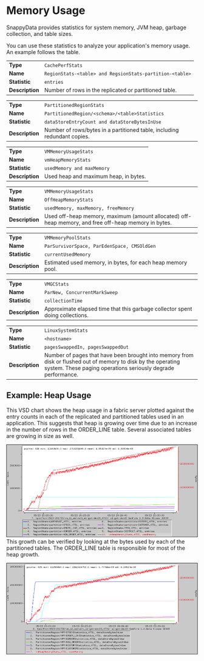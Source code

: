 #  Memory Usage

SnappyData provides statistics for system memory, JVM heap, garbage collection, and table sizes.

You can use these statistics to analyze your application's memory usage. An example follows the table.

|                 |                                                                                                         |
|-----------------|---------------------------------------------------------------------------------------------------------|
| **Type**        | `CachePerfStats`                                                     |
| **Name**        | `RegionStats-<table> and RegsionStats-partition-<table>` |
| **Statistic**   | `entries`                                                            |
| **Description** | Number of rows in the replicated or partitioned table.                                                  |

|                 |                                                                                               |
|-----------------|-----------------------------------------------------------------------------------------------|
| **Type**        | `PartitionedRegionStats`                                   |
| **Name**        | `PartitionedRegion/<schema>/<table>Statistics` |
| **Statistic**   | `dataStoreEntryCount and dataStoreBytesInUse`              |
| **Description** | Number of rows/bytes in a partitioned table, including redundant copies.                      |

|                 |                                                               |
|-----------------|---------------------------------------------------------------|
| **Type**        | `VMMemoryUsageStats`       |
| **Name**        | `vmHeapMemoryStats`        |
| **Statistic**   | `usedMemory and maxMemory` |
| **Description** | Used heap and maximum heap, in bytes.                         |

|                 |                                                                                                      |
|-----------------|------------------------------------------------------------------------------------------------------|
| **Type**        | `VMMemoryUsageStats`                                              |
| **Name**        | `OffHeapMemoryStats`                                              |
| **Statistic**   | `usedMemory, maxMemory, freeMemory`                               |
| **Description** | Used off-heap memory, maximum (amount allocated) off-heap memory, and free off-heap memory in bytes. |

|                 |                                                                                |
|-----------------|--------------------------------------------------------------------------------|
| **Type**        | `VMMemoryPoolStats`                         |
| **Name**        | `ParSurvivorSpace, ParEdenSpace, CMSOldGen` |
| **Statistic**   | `currentUsedMemory`                         |
| **Description** | Estimated used memory, in bytes, for each heap memory pool.                    |

|                 |                                                                               |
|-----------------|-------------------------------------------------------------------------------|
| **Type**        | `VMGCStats`                                |
| **Name**        | `ParNew, ConcurrentMarkSweep`              |
| **Statistic**   | `collectionTime`                           |
| **Description** | Approximate elapsed time that this garbage collector spent doing collections. |

|                 |                                                                                                                                                                               |
|-----------------|-------------------------------------------------------------------------------------------------------------------------------------------------------------------------------|
| **Type**        | `LinuxSystemStats`                                                                                                                         |
| **Name**        | `<hostname>`                                                                                                                         |
| **Statistic**   | `pagesSwappedIn, pagesSwappedOut`                                                                                                          |
| **Description** | Number of pages that have been brought into memory from disk or flushed out of memory to disk by the operating system. These paging operations seriously degrade performance. |

<a id="example-heapusage"></a>
## Example: Heap Usage

This VSD chart shows the heap usage in a fabric server plotted against the entry counts in each of the replicated and partitioned tables used in an application. This suggests that heap is growing over time due to an increase in the number of rows in the ORDER\_LINE table. Several associated tables are growing in size as well.

![](../Images/vsd/vsd_memory.png)
This growth can be verified by looking at the bytes used by each of the partitioned tables. The ORDER\_LINE table is responsible for most of the heap growth.

![](../Images/vsd/vsd_memory_2.png)
